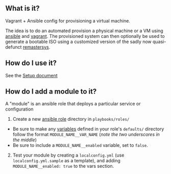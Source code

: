 ## What is it?
Vagrant + Ansible config for provisioning a virtual machine.

The idea is to do an automated provision a physical machine or a VM using [ansible](http://ansible.com) and [vagrant](http://www.vagrantup.com). The provisioned system can then optionally be used to generate a bootable ISO using a customized version of the sadly now quasi-defunct [remastersys](https://en.wikipedia.org/wiki/Remastersys).

## How do I use it?
See the [Setup document](https://github.com/tunapanda/provision/wiki/Setup)

## How do I add a module to it?
A "module" is an ansible role that deploys a particular service or configuration

1. Create a new [ansible role](http://docs.ansible.com/playbooks_roles.html#roles) directory in `playbooks/roles/`
  * Be sure to make any [variables](http://docs.ansible.com/playbooks_variables.html) defined in your role's `defaults/` directory follow the format `MODULE_NAME__VAR_NAME` (*note the two underscores in the middle*)
  * Be sure to include a `MODULE_NAME__enabled` variable, set to `false`.
2. Test your module by creating a `localconfig.yml` (use `localconfig.yml.sample` as a template), and adding `MODULE_NAME__enabled: true` to the vars section. 
